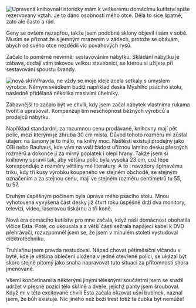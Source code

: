 <!-- dcterms:identifier = riderweblog#140 -->
<!-- dcterms:title = Devatero řemesel, desátá čuba -->
<!-- np9:categoryId = 3 -->
<!-- x4w:category = Vlci -->
<!-- np9:authorId = 1 -->
<!-- np9:authorEmail = michal.valasek@altairis.cz -->
<!-- dcterms:creator = Michal Altair Valášek -->
<!-- dcterms:created = 2004-03-16T20:46:01+01:00 -->
<!-- dcterms:dateAccepted = 2004-03-16T20:46:01+01:00 -->

![Upravená knihovna](/files/knihovna.jpg)Historicky mám k veškerému domácímu kutilství spíše rezervovaný vztah. Je to dáno osobností mého otce. Dělá to sice špatně, zato ale často a rád. 

Geny se ovšem nezapřou, takže jsem podobné sklony objevil i sám v sobě. Musím se přiznat že s jemným mrazením v zádech, protože se obávám, abych od svého otce nezdědil víc povahových rysů.

Začalo to poměrně nevinně: sestavováním nábytku. Skládání nábytku je zábava, dodají vám takovou velkou stavebnici, se kterou si užijete při sestavování spoustu švandy.

![nová skříň](/files/nova_skrin.jpg)Pravda, ne vždy se moje ideje zcela setkaly s úmyslem výrobce. Němým svědkem budiž například deska Myshího psacího stolu, následně přidělaná několika masivími úhelníky.

Zábavnější to začalo být ve chvíli, kdy jsem začal nábytek vlastníma rukama tvořit a upravovat. Kompenzuji tím neschopnost běžných výrobců a prodejců nábytku.

Například standardní, za rozumnou cenu prodávané, knihovny mají pět polic, mezi kterými je zhruba 30 cm místa. Důvod tohoto rozměru mi zůstal utajen: na šanony je to málo, na knihy moc. Naštěstí existují prodejny jako OBI nebo Bauhaus, kde vám na vaši žádost uříznou lamino desku přesných rozměrů a dokonce jí za mírný poplatek i olepí hrany. Takže jsem si knihovny upravil tak, aby většina polic byla vysoká 23 cm, což lépe koresponduje z rozměry většiny mé literatury. A to i navzdory špinavému triku, kdy tři kusy výrobku koupeného ve stejném obchodě, se stejným označením a za stejnou cenu, mají ve stejném rozměru centimetrů tu 55, tu 57.

Druhým úspěšným počinem byla úprava mého psacího stolu. Mnou vyhotovená vyvýšená část desky již čtvrt roku úspěšně drží dva monitory, televizi, video, laserovou tiskárnu a tři koně.

Nová éra domácího kutilství pro mne začala, když naši domácnost obohatila vlčice Esta. Poté, co ukousala a z větší části sežrala napájecí kabel k DVD přehrávači, rozvzpomněl jsem se, že jsem v minulém století vystudoval elektrotechniku.

Truhlařinu jsem pravda nestudoval. Nápad chovat pětiměsíční vlčandu v bytě, kde je většina oblečení uložena v jedné otevřené polici, se ukázal být skoro stejně pitomý jako snaha napravovat tuto situaci za přítomnosti shora jmenované.

Všemi končetinami a některými jinými tělesnými součástmi jsem se snažil udržet v přesné pozici tělo skříně a dveře, jejichž panty jsem šrouboval. Když mi v této excitované chvíli Esta začala olizovat ušní bubínek, naznal jsem, že bůh existuje. Nic jiného než boží trest totiž ta čubka být nemůže!